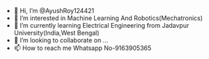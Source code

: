 - 👋 Hi, I’m @AyushRoy124421
- 👀 I’m interested in Machine Learning And Robotics(Mechatronics)
- 🌱 I’m currently learning Electrical Engineering from Jadavpur University(India,West Bengal)
- 💞️ I’m looking to collaborate on ...
- 📫 How to reach me Whatsapp No-9163905365

<!---
AyushRoy2001/AyushRoy2001 is a ✨ special ✨ repository because its `README.md` (this file) appears on your GitHub profile.
You can click the Preview link to take a look at your changes.
--->
